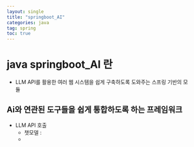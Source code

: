 ```yaml
---
layout: single
title: "springboot_AI"
categories: java
tag: spring
toc: true
--- 
```


# java springboot_AI 란

- LLM API를 활용한 여러 웹 시스템을 쉽게 구축하도록 도와주는 스프링 기반의 모듈


## Ai와 연관된 도구들을 쉽게 통합하도록 하는 프레임워크

- LLM API 호출
  - 챗모델 : 
  - 
 
